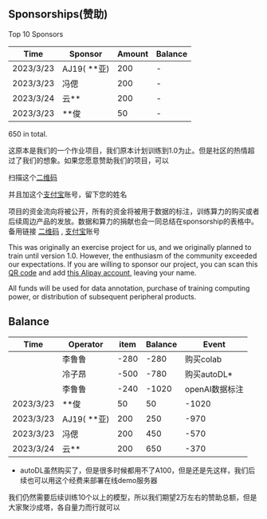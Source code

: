## Sponsorships(赞助)

Top 10 Sponsors

| Time      | Sponsor     | Amount | Balance |
| --- | --- | --- | --- |
| 2023/3/23 | AJ19( **亚) | 200    | -       |
| 2023/3/23 | 冯偲        | 200    | -       |
| 2023/3/24 | 云**       | 200    | -       |
| 2023/3/23 | **俊        | 50     | -       |

650 in total.

这原本是我们的一个作业项目，我们原本计划训练到1.0为止。但是社区的热情超过了我们的想象。如果您愿意赞助我们的项目，可以

扫描这个[二维码](https://s1.imagehub.cc/images/2023/03/23/fba44d198f0bb887089b4d8739363c0b.jpeg)

并且加这个[支付宝](https://s1.imagehub.cc/images/2023/03/23/b69e4e47759132dd3d4bbafa7bd602aa.jpeg)账号，留下您的姓名

项目的资金流向将被公开，所有的资金将被用于数据的标注，训练算力的购买或者后续周边产品的发放。数据和算力的捐献也会一同总结在sponsorship的表格中。备用链接 [二维码](image/sponser_QR_code.jpeg) , [支付宝](image/alipay_friend.jpeg)账号

This was originally an exercise project for us, and we originally planned to train until version 1.0. However, the enthusiasm of the community exceeded our expectations. If you are willing to sponsor our project, you can scan this [QR code](image/sponser_QR_code.jpeg)  and add [this Alipay account](image/alipay_friend.jpeg), leaving your name.

All funds will be used for data annotation, purchase of training computing power, or distribution of subsequent peripheral products.

## Balance

| Time      | Operator     | item | Balance | Event |
| --- | --- | --- | --- | --- |
|  | 李鲁鲁 | -280 | -280 | 购买colab |
|  | 冷子昂 | -500 | -780 | 购买autoDL* |
|  | 李鲁鲁 | -240 | -1020 | openAI数据标注 |
| 2023/3/23 | **俊        | 50     | 50       | -1020 |
| 2023/3/23 | AJ19( **亚) | 200    | 250      | -970 |
| 2023/3/23 | 冯偲        | 200    | 450      | -570 |
| 2023/3/24 | 云**       | 200    | 650      | -370 |

* autoDL虽然购买了，但是很多时候都用不了A100，但是还是先这样，我们后续也可以用这个经费来部署在线demo服务器

我们仍然需要后续训练10个以上的模型，所以我们期望2万左右的赞助总额，但是大家聚沙成塔，各自量力而行就可以
